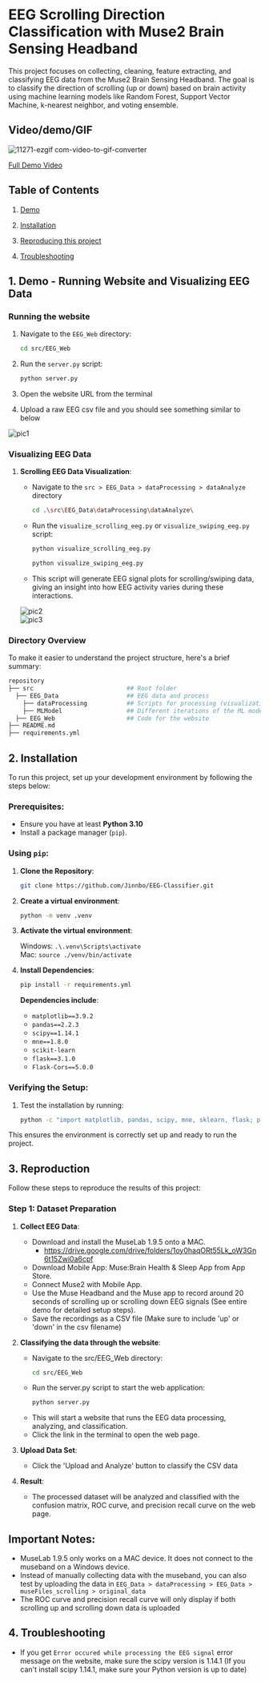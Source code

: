 # EEG Scrolling Direction Classification with Muse2 Brain Sensing Headband 
This project focuses on collecting, cleaning, feature extracting, and classifying EEG data from the Muse2 Brain Sensing Headband. The goal is to classify the direction of scrolling (up or down) based on brain activity using machine learning models like Random Forest, Support Vector Machine, k-nearest neighbor, and voting ensemble. 


## Video/demo/GIF
![11271-ezgif com-video-to-gif-converter](https://github.com/user-attachments/assets/2074654f-ec71-4301-8148-0ce9e0cce7ab)


[Full Demo Video](https://drive.google.com/file/d/1GscGs1FrE-tUDiTAucsPe4q-xS4oyQJT/view?usp=sharing) 


## Table of Contents
1. [Demo](#demo)

2. [Installation](#installation)

3. [Reproducing this project](#repro)

4. [Troubleshooting](#troubleshoot)


<a name="demo"></a>
## 1. Demo - Running Website and Visualizing EEG Data

### Running the website 

1. Navigate to the `EEG_Web` directory:
     ```bash
     cd src/EEG_Web
     ```
2. Run the `server.py` script:
     ```bash
     python server.py
     ```
3. Open the website URL from the terminal

4. Upload a raw EEG csv file and you should see something similar to below

![pic1](https://github.com/user-attachments/assets/2e9319b5-b383-4f6d-8efa-c1284084a479)


### Visualizing EEG Data

1. **Scrolling EEG Data Visualization**:
   - Navigate to the `src > EEG_Data > dataProcessing > dataAnalyze` directory
     ```bash
     cd .\src\EEG_Data\dataProcessing\dataAnalyze\
     ```
      
   - Run the `visualize_scrolling_eeg.py` or `visualize_swiping_eeg.py`  script:
     ```bash
     python visualize_scrolling_eeg.py
     ```   
     ```bash
     python visualize_swiping_eeg.py
     ```
   - This script will generate EEG signal plots for scrolling/swiping data, giving an insight into how EEG activity varies during these interactions.

   ![pic2](https://github.com/user-attachments/assets/868b579c-8489-49d3-9615-650dc0bf5622)
   <br>
   ![pic3](https://github.com/user-attachments/assets/90d4c57e-a518-4e4b-b9e6-75f8a061c0c8)

### Directory Overview

To make it easier to understand the project structure, here's a brief summary:

```bash
repository
├── src                          ## Root folder
  ├── EEG_Data                   ## EEG data and process
    ├── dataProcessing           ## Scripts for processing (visualization, cleaning, extracting)
    ├── MLModel                  ## Different iterations of the ML models 
  ├── EEG_Web                    ## Code for the website 
├── README.md                    
├── requirements.yml             
```

<a name="installation"></a>
## 2. Installation

To run this project, set up your development environment by following the steps below:

### Prerequisites:
- Ensure you have at least **Python 3.10** 
- Install a package manager (`pip`).

### Using `pip`:
1. **Clone the Repository**:
    ```bash
    git clone https://github.com/Jinnbo/EEG-Classifier.git
    ```
2. **Create a virtual environment**:
    ```bash
    python -m venv .venv
    ```
3. **Activate the virtual environment**:

   Windows: `.\.venv\Scripts\activate`<br>
   Mac: `source ./venv/bin/activate`
4. **Install Dependencies**:
    ```bash
    pip install -r requirements.yml
    ```

   **Dependencies include**:
   - `matplotlib==3.9.2`
   - `pandas==2.2.3`
   - `scipy==1.14.1`
   - `mne==1.8.0`
   - `scikit-learn`
   - `flask==3.1.0`
   - `Flask-Cors==5.0.0`

### Verifying the Setup:
1. Test the installation by running:
    ```bash
    python -c "import matplotlib, pandas, scipy, mne, sklearn, flask; print('All dependencies are installed.')"
    ```

This ensures the environment is correctly set up and ready to run the project.


<a name="repro"></a>
## 3. Reproduction

Follow these steps to reproduce the results of this project:

### Step 1: Dataset Preparation
1. **Collect EEG Data**:
   - Download and install the MuseLab 1.9.5 onto a MAC. 
      - https://drive.google.com/drive/folders/1oy0haqORt55Lk_oW3Gn6t15Zwi0a6cpf
   - Download Mobile App: Muse:Brain Health & Sleep App from App Store.
   - Connect Muse2 with Mobile App.
   - Use the Muse Headband and the Muse app to record around 20 seconds of scrolling up or scrolling down EEG signals (See entire demo for detailed setup steps).
   - Save the recordings as a CSV file (Make sure to include 'up' or 'down' in the csv filename)
   
2. **Classifying the data through the website**:
   - Navigate to the src/EEG_Web directory:
      ```bash
      cd src/EEG_Web
      ```
   - Run the server.py script to start the web application:
      ```bash
      python server.py
      ```
   - This will start a website that runs the EEG data processing, analyzing, and classification.
   - Click the link in the terminal to open the web page.

3. **Upload Data Set**:
   - Click the 'Upload and Analyze' button to classify the CSV data

4. **Result**:
   - The processed dataset will be analyzed and classified with the confusion matrix, ROC curve, and precision recall curve on the web page.

   
## Important Notes: ##
- MuseLab 1.9.5 only works on a MAC device. It does not connect to the museband on a Windows device.
- Instead of manually collecting data with the museband, you can also test by uploading the data in `EEG_Data > dataProcessing > EEG_Data > museFiles_scrolling > original_data`
- The ROC curve and precision recall curve will only display if both scrolling up and scrolling down data is uploaded 

<a name="troubleshoot"></a>
## 4. Troubleshooting
- If you get `Error occured while processing the EEG signal` error message on the website, make sure the scipy version is 1.14.1 (If you can't install scipy 1.14.1, make sure your Python version is up to date)
